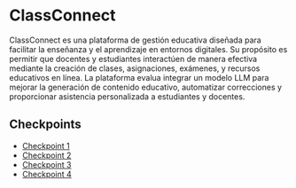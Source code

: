 # ClassConnect

ClassConnect es una plataforma de gestión educativa diseñada para facilitar la enseñanza y el aprendizaje en entornos digitales. Su propósito es permitir que docentes y estudiantes interactúen de manera efectiva mediante la creación de clases, asignaciones, exámenes, y recursos educativos en línea. La plataforma evalua integrar un modelo LLM para mejorar la generación de contenido educativo, automatizar correcciones y proporcionar asistencia personalizada a estudiantes y docentes.

## Checkpoints

- [Checkpoint 1](./checkpoints/chp1.md)
- [Checkpoint 2](./checkpoints/chp2.md)
- [Checkpoint 3](./checkpoints/chp3.md)
- [Checkpoint 4](./checkpoints/chp4.md)
